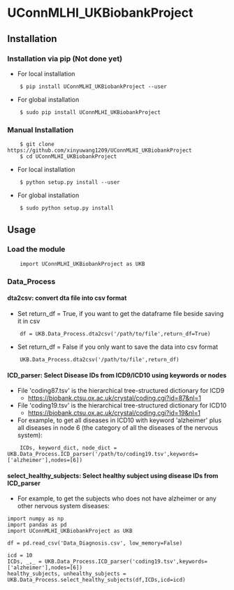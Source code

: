 # UConnMLHI_UKBiobankProject


## Installation
### Installation via pip (Not done yet)
* For local installation
```
    $ pip install UConnMLHI_UKBiobankProject --user
```

* For global installation
```
    $ sudo pip install UConnMLHI_UKBiobankProject
```
### Manual Installation
```
    $ git clone https://github.com/xinyuwang1209/UConnMLHI_UKBiobankProject
    $ cd UConnMLHI_UKBiobankProject
```
* For local installation
```
    $ python setup.py install --user
```

* For global installation
```
    $ sudo python setup.py install
```


## Usage
### Load the module
```
    import UConnMLHI_UKBiobankProject as UKB
```

### Data_Process
#### dta2csv: convert dta file into csv format
* Set return_df = True, if you want to get the dataframe file beside saving it in csv
```    
    df = UKB.Data_Process.dta2csv('/path/to/file',return_df=True)
```

* Set return_df = False if you only want to save the data into csv format
```
    UKB.Data_Process.dta2csv('/path/to/file',return_df)
```

#### ICD_parser: Select Disease IDs from ICD9/ICD10 using keywords or nodes
* File 'coding87.tsv' is the hierarchical tree-structured dictionary for ICD9
  * https://biobank.ctsu.ox.ac.uk/crystal/coding.cgi?id=87&nl=1
* File 'coding19.tsv' is the hierarchical tree-structured dictionary for ICD10
  * https://biobank.ctsu.ox.ac.uk/crystal/coding.cgi?id=19&nl=1
* For example, to get all diseases in ICD10 with keyword 'alzheimer' plus all diseases in node 6 (the category of all the diseases of the nervous system):
```
    ICDs, keyword_dict, node_dict = UKB.Data_Process.ICD_parser('/path/to/coding19.tsv',keywords=['alzheimer'],nodes=[6])
```

#### select_healthy_subjects: Select healthy subject using disease IDs from ICD_parser
* For example, to get the subjects who does not have alzheimer or any other nervous system diseases:
```
import numpy as np
import pandas as pd
import UConnMLHI_UKBiobankProject as UKB

df = pd.read_csv('Data_Diagnosis.csv', low_memory=False)

icd = 10
ICDs, _,_ = UKB.Data_Process.ICD_parser('coding19.tsv',keywords=['alzheimer'],nodes=[6])
healthy_subjects, unhealthy_subjects = UKB.Data_Process.select_healthy_subjects(df,ICDs,icd=icd)
```
